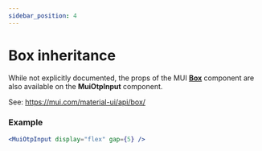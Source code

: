 ```yaml
---
sidebar_position: 4
---
```


# Box inheritance

While not explicitly documented, the props of the MUI **[Box](https://mui.com/api/box)** component are also available on the **MuiOtpInput** component.

See: https://mui.com/material-ui/api/box/

### Example

```jsx
<MuiOtpInput display="flex" gap={5} />
```
